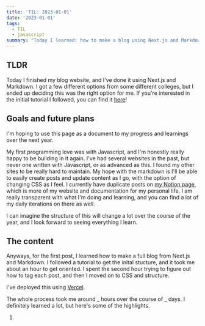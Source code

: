 ```yaml
---
title: 'TIL: 2023-01-01'
date: '2023-01-01'
tags:
  - TIL
  - javascript
summary: "Today I learned: how to make a blog using Next.js and Markdown"
---
```



## TLDR
Today I finished my blog website, and I've done it using Next.js and Markdown. I got a few different options from some different colleges, but I ended up deciding this was the right option for me. If you're interested in the initial tutorial I followed, you can find it [here](https://some.website)!

## Goals and future plans
I'm hoping to use this page as a document to my progress and learnings over the next year. 

My first programming love was with Javascript, and I'm honestly really happy to be building in it again. I've had several websites in the past, but never one written with Javascript, or as advanced as this. I found my other sites to be really hard to maintain. My hope with the markdown is I'll be able to easily create posts and update content as I go, with the option of changing CSS as I feel. I currently have duplicate posts on [my Notion page](https://victoriaslocum.com), which is more of my website and documentation for my personal life. I am really transparent with what I'm doing and learning, and you can find a lot of my daily iterations on there as well. 

I can imagine the structure of this will change a lot over the course of the year, and I look forward to seeing everything I learn. 

## The content
Anyways, for the first post, I learned how to make a full blog from Next.js and Markdown. I followed a tutorial to get the inital stucture, and it took me about an hour to get oriented. I spent the second hour trying to figure out how to tag each post, and then I moved on to CSS and structure. 

I've deployed this using [Vercel](https://some.website). 

The whole process took me around _ hours over the course of _ days. I definitely learned a lot, but here's some of the highlights. 

1. 

